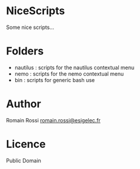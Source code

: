 # NiceScripts

Some nice scripts...

# Folders

* nautilus : scripts for the nautilus contextual menu
* nemo : scripts for the nemo contextual menu
* bin : scripts for generic bash use

# Author

Romain Rossi <romain.rossi@esigelec.fr>

# Licence

Public Domain
